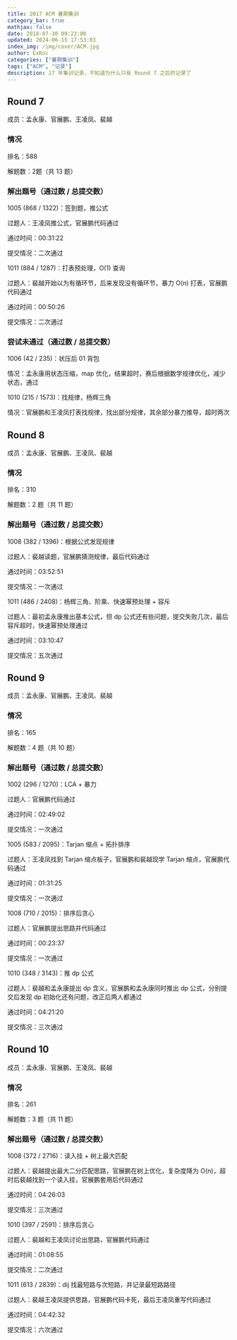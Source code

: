 ```yaml
---
title: 2017 ACM 暑期集训
category_bar: true
mathjax: false
date: 2018-07-30 09:23:00
updated: 2024-06-15 17:53:03
index_img: /img/cover/ACM.jpg
author: ExRoc
categories: ["暑期集训"]
tags: ["ACM", "记录"]
description: 17 年集训记录，不知道为什么只有 Round 7 之后的记录了
---
```


## Round 7

成员：孟永康、官展鹏、王凌凤、裴越

### 情况

排名：588

解题数：2题（共 13 题）

### 解出题号（通过数 / 总提交数）

1005 (868 / 1322)：签到题，推公式

过题人：王凌凤推公式，官展鹏代码通过

通过时间：00:31:22

提交情况：二次通过

1011 (884 / 1287)：打表预处理，O(1) 查询

过题人：裴越开始以为有循环节，后来发现没有循环节，暴力 O(n) 打表，官展鹏代码通过

通过时间：00:50:26

提交情况：二次通过

### 尝试未通过（通过数 / 总提交数）

1006 (42 / 235)：状压后 01 背包

情况：孟永康用状态压缩，map 优化，结果超时，赛后根据数学规律优化，减少状态，通过

1010 (215 / 1573)：找规律，杨辉三角

情况：官展鹏和王凌凤打表找规律，找出部分规律，其余部分暴力推导，超时两次

## Round 8

成员：孟永康、官展鹏、王凌凤、裴越

### 情况

排名：310

解题数：2 题（共 11 题）

### 解出题号（通过数 / 总提交数）

1008 (382 / 1396)：根据公式发现规律

过题人：裴越读题，官展鹏猜测规律，最后代码通过

通过时间：03:52:51

提交情况：一次通过

1011 (486 / 2408)：杨辉三角、阶乘、快速幂预处理 + 容斥

过题人：最初孟永康推出基本公式，但 dp 公式还有些问题，提交失败几次，最后容斥超时，快速幂预处理通过

通过时间：03:10:47

提交情况：五次通过

## Round 9

成员：孟永康、官展鹏、王凌凤、裴越

### 情况

排名：165

解题数：4 题（共 10 题）

### 解出题号（通过数 / 总提交数）

1002 (296 / 1270)：LCA + 暴力

过题人：官展鹏代码通过

通过时间：02:49:02

提交情况：一次通过

1005 (583 / 2095)：Tarjan 缩点 + 拓扑排序

过题人：王凌凤找到 Tarjan 缩点板子，官展鹏和裴越现学 Tarjan 缩点，官展鹏代码通过

通过时间：01:31:25

提交情况：一次通过

1008 (710 / 2015)：排序后贪心

过题人：官展鹏提出思路并代码通过

通过时间：00:23:37

提交情况：一次通过

1010 (348 / 3143)：推 dp 公式

过题人：裴越和孟永康提出 dp 含义，官展鹏和孟永康同时推出 dp 公式，分别提交后发现 dp 初始化还有问题，改正后两人都通过

通过时间：04:21:20

提交情况：三次通过

## Round 10

成员：孟永康、官展鹏、王凌凤、裴越

### 情况

排名：261

解题数：3 题（共 11 题）

### 解出题号（通过数 / 总提交数）

1008 (372 / 2716)：读入挂 + 树上最大匹配

过题人：裴越提出最大二分匹配思路，官展鹏在树上优化，复杂度降为 O(n)，超时后裴越找到一个读入挂，官展鹏套用后代码通过

通过时间：04:26:03

提交情况：三次通过

1010 (397 / 2591)：排序后贪心

过题人：裴越和王凌凤讨论出思路，官展鹏代码通过

通过时间：01:08:55

提交情况：二次通过

1011 (613 / 2839)：dij 找最短路与次短路，并记录最短路路径

过题人：裴越王凌凤提供思路，官展鹏代码卡死，最后王凌凤重写代码通过

通过时间：04:42:32

提交情况：六次通过